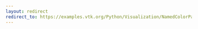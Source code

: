 ```yaml
---
layout: redirect
redirect_to: https://examples.vtk.org/Python/Visualization/NamedColorPatches/
---
```

